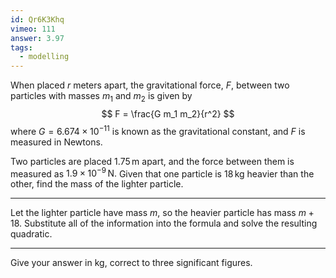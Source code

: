 ```yaml
---
id: Qr6K3Khq
vimeo: 111
answer: 3.97
tags:
  - modelling
---
```


When placed $r$ meters apart, the gravitational force, $F,$ between two particles with masses $m_1$ and $m_2$ is given by
$$
F = \frac{G m_1 m_2}{r^2}
$$
where $G = 6.674 \times 10^{-11}$ is known as the gravitational constant, and $F$ is measured in Newtons.

Two particles are placed $1.75 \, \text{m}$ apart, and the force between them is measured as $1.9 \times 10^{-9} \, \text{N}.$ Given that one particle is $18\,\text{kg}$ heavier than the other, find the mass of the lighter particle.

---

Let the lighter particle have mass $m,$ so the heavier particle has mass $m + 18$. Substitute all of the information into the formula and solve the resulting quadratic.

---

Give your answer in $\text{kg}$, correct to three significant figures.
